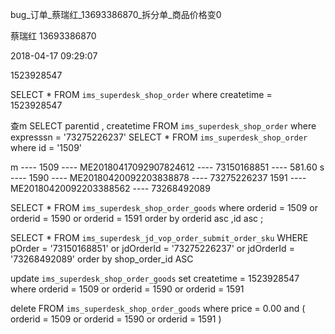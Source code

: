 


bug_订单_蔡瑞红_13693386870_拆分单_商品价格变0

蔡瑞红
13693386870

2018-04-17
09:29:07


1523928547

SELECT * FROM `ims_superdesk_shop_order` where createtime = 1523928547

查m
SELECT parentid , createtime FROM `ims_superdesk_shop_order` where expresssn = '73275226237'
SELECT * FROM `ims_superdesk_shop_order` where id = '1509'

m ---- 
1509 ---- ME20180417092907824612 ---- 73150168851 ---- 581.60
s ----
1590 ---- ME20180420092203838878 ---- 73275226237
1591 ---- ME20180420092203388562 ---- 73268492089


SELECT *
FROM `ims_superdesk_shop_order_goods`
where orderid  = 1509
        or orderid  = 1590
        or orderid  = 1591
order by orderid asc ,id asc
;

SELECT *
FROM `ims_superdesk_jd_vop_order_submit_order_sku`
WHERE pOrder = '73150168851'
        or jdOrderId = '73275226237'
        or jdOrderId = '73268492089'
order by shop_order_id ASC


update `ims_superdesk_shop_order_goods` 
set createtime = 1523928547 
where orderid  = 1509
              or orderid  = 1590
              or orderid  = 1591
		

delete FROM `ims_superdesk_shop_order_goods`
where price = 0.00 and (
    orderid  = 1509
            or orderid  = 1590
            or orderid  = 1591
)